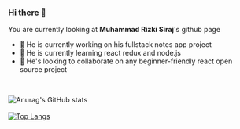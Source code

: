 ### Hi there 👋

You are currently looking at **Muhammad Rizki Siraj**'s github page
<ul>
<li>
  🔭 He is currently working on his fullstack notes app project
  </li>
<li>
  🌱 He is currently learning react redux and node.js
  </li>
<li>
  👯 He's looking to collaborate on any beginner-friendly react open source project
  </li>
 </ul>
 <br />


<!--
**rizkisiraj/rizkisiraj** is a ✨ _special_ ✨ repository because its `README.md` (this file) appears on your GitHub profile.

Here are some ideas to get you started:

- 🔭 I’m currently working on ...
- 🌱 I’m currently learning ...
- 👯 I’m looking to collaborate on ...
- 🤔 I’m looking for help with ...
- 💬 Ask me about ...
- 📫 How to reach me: ...
- 😄 Pronouns: ...
- ⚡ Fun fact: ...
-->


![Anurag's GitHub stats](https://github-readme-stats.vercel.app/api?username=rizkisiraj&count_private=true&theme=radical)
<br />
<br />
[![Top Langs](https://github-readme-stats.vercel.app/api/top-langs/?username=anuraghazra&layout=compact&theme=radical)](https://github.com/anuraghazra/github-readme-stats)
